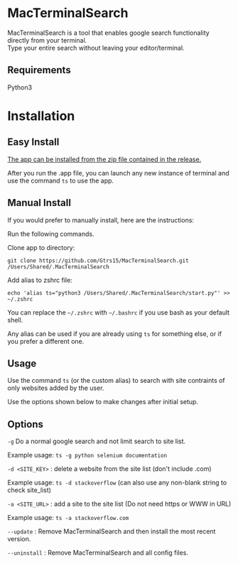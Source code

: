 # MacTerminalSearch

MacTerminalSearch is a tool that enables google search functionality directly from your terminal.  
Type your entire search without leaving your editor/terminal.



## Requirements

Python3




# Installation


## Easy Install


[The app can be installed from the zip file contained in the release.](https://github.com/Gtrs15/MacTerminalSearch/releases/tag/Initial_Release)

After you run the .app file, you can launch any new instance of terminal and use the command ```ts``` to use the app.

## Manual Install


If you would prefer to manually install, here are the instructions:

Run the following commands.

Clone app to directory:

	git clone https://github.com/Gtrs15/MacTerminalSearch.git /Users/Shared/.MacTerminalSearch

Add alias to zshrc file:

	echo 'alias ts="python3 /Users/Shared/.MacTerminalSearch/start.py"' >> ~/.zshrc

You can replace the ```~/.zshrc``` with ```~/.bashrc``` if you use bash as your default shell. 

Any alias can be used if you are already using ```ts``` for something else, or if you  prefer a different one.





## Usage 

Use the command ```ts``` (or the custom alias) to search with site contraints of only websites added by the user.  

Use the options shown below to make changes after initial setup.  



## Options

```-g``` Do a normal google search and not limit search to site list.

Example usage: ```ts -g python selenium documentation```

```-d <SITE_KEY>``` : delete a website from the site list (don't include .com)

Example usage: ```ts -d stackoverflow``` (can also use any non-blank string to check site_list)

```-a <SITE_URL>``` : add a site to the site list (Do not need https or WWW in URL)

Example usage: ```ts -a stackoverflow.com```

```--update``` : Remove MacTerminalSearch and then install the most recent version.

```--uninstall``` : Remove MacTerminalSearch and all config files.



